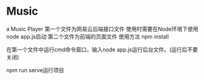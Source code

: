 # Music
a Music Player
第一个文件为网易云后端接口文件
使用时需要在Node环境下使用node app.js启动
第二个文件为前端的页面文件
使用方法
npm install

在第一个文件中运行cmd命令窗口，输入node app.js运行后台文件。(运行后不要关闭)

npm run serve运行项目
